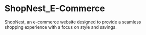 # ShopNest_E-Commerce
ShopNest, an e-commerce website designed to provide a seamless shopping experience with a focus on style and savings. 
